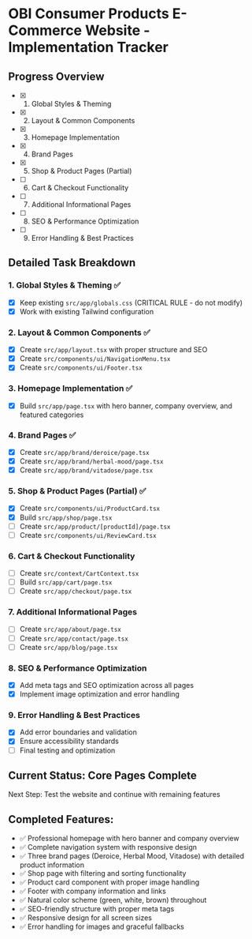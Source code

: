 # OBI Consumer Products E-Commerce Website - Implementation Tracker

## Progress Overview
- [x] 1. Global Styles & Theming
- [x] 2. Layout & Common Components  
- [x] 3. Homepage Implementation
- [x] 4. Brand Pages
- [x] 5. Shop & Product Pages (Partial)
- [ ] 6. Cart & Checkout Functionality
- [ ] 7. Additional Informational Pages
- [ ] 8. SEO & Performance Optimization
- [ ] 9. Error Handling & Best Practices

## Detailed Task Breakdown

### 1. Global Styles & Theming ✅
- [x] Keep existing `src/app/globals.css` (CRITICAL RULE - do not modify)
- [x] Work with existing Tailwind configuration

### 2. Layout & Common Components ✅
- [x] Create `src/app/layout.tsx` with proper structure and SEO
- [x] Create `src/components/ui/NavigationMenu.tsx`
- [x] Create `src/components/ui/Footer.tsx`

### 3. Homepage Implementation ✅
- [x] Build `src/app/page.tsx` with hero banner, company overview, and featured categories

### 4. Brand Pages ✅
- [x] Create `src/app/brand/deroice/page.tsx`
- [x] Create `src/app/brand/herbal-mood/page.tsx`
- [x] Create `src/app/brand/vitadose/page.tsx`

### 5. Shop & Product Pages (Partial) ✅
- [x] Create `src/components/ui/ProductCard.tsx`
- [x] Build `src/app/shop/page.tsx`
- [ ] Create `src/app/product/[productId]/page.tsx`
- [ ] Create `src/components/ui/ReviewCard.tsx`

### 6. Cart & Checkout Functionality
- [ ] Create `src/context/CartContext.tsx`
- [ ] Build `src/app/cart/page.tsx`
- [ ] Create `src/app/checkout/page.tsx`

### 7. Additional Informational Pages
- [ ] Create `src/app/about/page.tsx`
- [ ] Create `src/app/contact/page.tsx`
- [ ] Create `src/app/blog/page.tsx`

### 8. SEO & Performance Optimization
- [x] Add meta tags and SEO optimization across all pages
- [x] Implement image optimization and error handling

### 9. Error Handling & Best Practices
- [x] Add error boundaries and validation
- [x] Ensure accessibility standards
- [ ] Final testing and optimization

## Current Status: Core Pages Complete
Next Step: Test the website and continue with remaining features

## Completed Features:
- ✅ Professional homepage with hero banner and company overview
- ✅ Complete navigation system with responsive design
- ✅ Three brand pages (Deroice, Herbal Mood, Vitadose) with detailed product information
- ✅ Shop page with filtering and sorting functionality
- ✅ Product card component with proper image handling
- ✅ Footer with company information and links
- ✅ Natural color scheme (green, white, brown) throughout
- ✅ SEO-friendly structure with proper meta tags
- ✅ Responsive design for all screen sizes
- ✅ Error handling for images and graceful fallbacks

